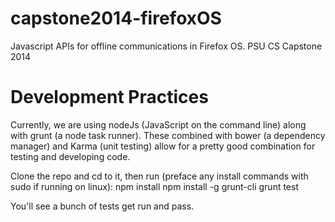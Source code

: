 capstone2014-firefoxOS
======================

Javascript APIs for offline communications in Firefox OS. PSU CS Capstone 2014

Development Practices
=====================

Currently, we are using nodeJs (JavaScript on the command line) along
with grunt (a node task runner). These combined with bower (a
dependency manager) and Karma (unit testing) allow for a pretty good
combination for testing and developing code.

Clone the repo and cd to it, then run (preface any install commands with sudo if running on linux):
npm install
npm install -g grunt-cli
grunt test

You'll see a bunch of tests get run and pass.